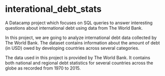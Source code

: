 # interational_debt_stats
A Datacamp project which focuses on SQL queries to answer interesting questions about international debt using data from The World Bank.

In this project, we are going to analyze international debt data collected by The World Bank. The dataset contains information about the amount of debt (in USD) owed by developing countries across several categories.

The data used in this project is provided by The World Bank. It contains both national and regional debt statistics for several countries across the globe as recorded from 1970 to 2015.
